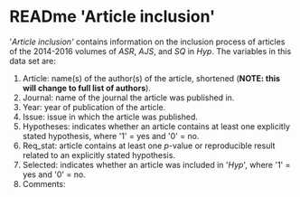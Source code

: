 # READme 'Article inclusion'

'*Article inclusion'* contains information on the inclusion process of articles of the 2014-2016 volumes of *ASR*, *AJS*, and *SQ* in *Hyp*. The variables in this data set are:
1. Article: name(s) of the author(s) of the article, shortened (**NOTE: this will change to full list of authors**).
2. Journal: name of the journal the article was published in.
3. Year: year of publication of the article.
4. Issue: issue in which the article was published.
5. Hypotheses: indicates whether an article contains at least one explicitly stated hypothesis, where '1' = yes and '0' = no.
6. Req_stat: article contains at least one *p*-value or reproducible result related to an explicitly stated hypothesis.
7. Selected: indicates whether an article was included in '*Hyp*', where '1' = yes and '0' = no.
8. Comments:
